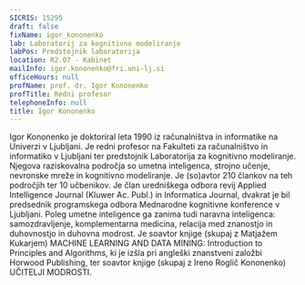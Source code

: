 ```yaml
---
SICRIS: 15295
draft: false
fixName: igor_kononenko
lab: Laboratorij za kognitivno modeliranje
labPos: Predstojnik laboratorija
location: R2.07 - Kabinet
mailInfo: igor.kononenko@fri.uni-lj.si
officeHours: null
profName: prof. dr. Igor Kononenko
profTitle: Redni profesor
telephoneInfo: null
title: Igor Kononenko
---
```



Igor Kononenko je doktoriral leta 1990 iz računalništva in informatike na Univerzi v Ljubljani. Je redni profesor na Fakulteti za računalništvo in informatiko v Ljubljani ter predstojnik Laboratorija za kognitivno modeliranje. Njegova raziskovalna področja so umetna inteligenca, strojno učenje, nevronske mreže in kognitivno modeliranje. Je (so)avtor 210 člankov na teh področjih ter 10 učbenikov. Je član uredniškega odbora revij Applied Intelligence Journal (Kluwer Ac. Publ.) in Informatica Journal, dvakrat je bil predsednik programskega odbora Mednarodne kognitivne konference v Ljubljani. Poleg umetne inteligence ga zanima tudi naravna inteligenca: samozdravljenje, komplementarna medicina, relacija med znanostjo in duhovnostjo in duhovna modrost.
Je soavtor knjige (skupaj z Matjažem Kukarjem) MACHINE LEARNING AND DATA MINING: Introduction to Principles and Algorithms, ki je izšla pri angleški znanstveni založbi Horwood Publishing, ter soavtor knjige (skupaj z Ireno Roglič Kononenko) UČITELJI MODROSTI.